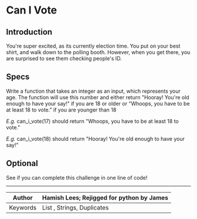 # Can I Vote

## Introduction

You're super excited, as its currently election time. You put on your best shirt, and walk down to the polling booth. However, when you get there, you are surprised to see them checking people's ID.

## Specs

Write a function that takes an integer as an input, which represents your age. The function will use this number and either return "Hooray! You're old enough to have your say!" if you are 18 or older or "Whoops, you have to be at least 18 to vote." if you are younger than 18

*E.g.* can_i_vote(17) should return "Whoops, you have to be at least 18 to vote."

*E.g.* can_i_vote(18) should return "Hooray! You're old enough to have your say!"

## Optional

See if you can complete this challenge in one line of code!

---
Author | Hamish Lees; Rejigged for python by James
--- | ---
Keywords |List , Strings, Duplicates